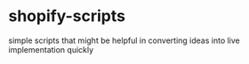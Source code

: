 # shopify-scripts
simple scripts that might be helpful in converting ideas into live implementation quickly
